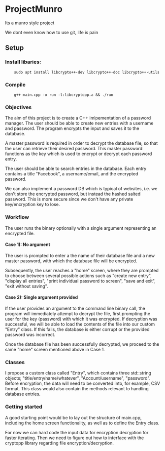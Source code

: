 # ProjectMunro
Its a munro style project

We dont even know how to use git, life is pain

## Setup

### Install libaries:

```
	sudo apt install libcrypto++-dev libcrypto++-doc libcrypto++-utils
```
### Compile

```
	g++ main.cpp -o run -l:libcryptopp.a && ./run
```

### Objectives
The aim of this project is to create a C++ imlpementation
of a password manager. The user should be able to create new
entries with a username and password. The program encrypts 
the input and saves it to the database.

A master password is required in order to decrypt the database
file, so that the user can retrieve their desired password. This
master password functions as the key which is used to encrypt
or decrypt each password entry.

The user should be able to search entries in the database.
Each entry contains a title "Facebook", a username/email,
and the encrypted password.

We can also implement a password DB which is typical of websites,
i.e. we don't store the encrypted password, but instead the hashed
salted password. This is more secure since we don't have any private
key/encryption key to lose.

### Workflow
The user runs the binary optionally with a single argument representing
an encrypted file.

#### Case 1): No argument
The user is prompted to enter a the name of their database file and a
new master password, with which the database file will be encrypted.

Subsequently, the user reaches a "home" screen, where they are prompted
to choose between several possible actions such as "create new entry",
"display all entries", "print individual password to screen", "save and exit",
"exit without saving".

#### Case 2): Single argument provided
If the user provides an argument to the command line binary call, the program
will immediately attempt to decrypt the file, first prompting the user for
the key (password) with which it was encrypted. If decryption was successful,
we will be able to load the contents of the file into our custom "Entry" class.
If this fails, the database is either corrupt or the provided password was incorrect.

Once the database file has been successfully decrypted, we proceed to the same
"home" screen mentioned above in Case 1.

### Classes
I propose a custom class called "Entry", which contains three std::string objects;
"title/entry/name/whatever", "Account/username", "password". Before encryption,
the data will need to be converted into, for example, CSV format. This class would
also contain the methods relevant to handling database entries.

### Getting started
A good starting point would be to lay out the structure of main.cpp, including the
home screen functionality, as well as to define the Entry class.

For now we can hard code the input data for encryption decryption for faster iterating.
Then we need to figure out how to interface with the cryptopp library regarding file
encryption/decryption.